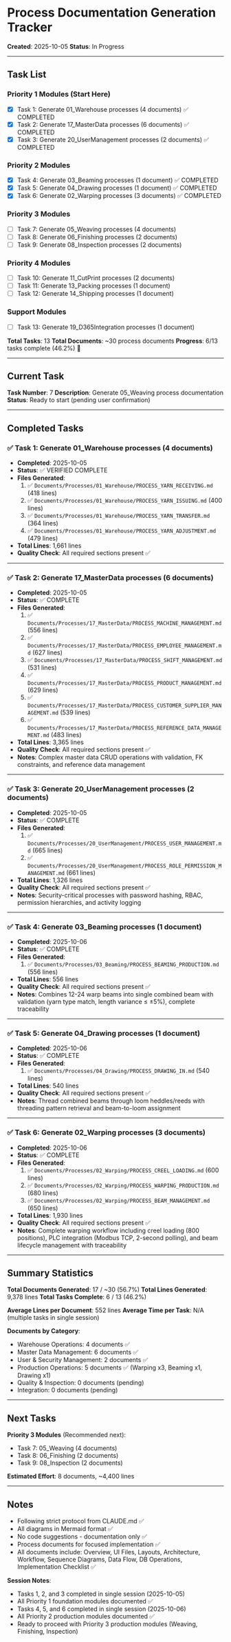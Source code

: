 # Process Documentation Generation Tracker

**Created**: 2025-10-05
**Status**: In Progress

---

## Task List

### Priority 1 Modules (Start Here)
- [x] Task 1: Generate 01_Warehouse processes (4 documents) ✅ COMPLETED
- [x] Task 2: Generate 17_MasterData processes (6 documents) ✅ COMPLETED
- [x] Task 3: Generate 20_UserManagement processes (2 documents) ✅ COMPLETED

### Priority 2 Modules
- [x] Task 4: Generate 03_Beaming processes (1 document) ✅ COMPLETED
- [x] Task 5: Generate 04_Drawing processes (1 document) ✅ COMPLETED
- [x] Task 6: Generate 02_Warping processes (3 documents) ✅ COMPLETED

### Priority 3 Modules
- [ ] Task 7: Generate 05_Weaving processes (4 documents)
- [ ] Task 8: Generate 06_Finishing processes (2 documents)
- [ ] Task 9: Generate 08_Inspection processes (2 documents)

### Priority 4 Modules
- [ ] Task 10: Generate 11_CutPrint processes (2 documents)
- [ ] Task 11: Generate 13_Packing processes (1 document)
- [ ] Task 12: Generate 14_Shipping processes (1 document)

### Support Modules
- [ ] Task 13: Generate 19_D365Integration processes (1 document)

**Total Tasks**: 13
**Total Documents**: ~30 process documents
**Progress**: 6/13 tasks complete (46.2%) 🎯

---

## Current Task

**Task Number**: 7
**Description**: Generate 05_Weaving process documentation
**Status**: Ready to start (pending user confirmation)

---

## Completed Tasks

### ✅ Task 1: Generate 01_Warehouse processes (4 documents)
- **Completed**: 2025-10-05
- **Status**: ✅ VERIFIED COMPLETE
- **Files Generated**:
  1. ✅ `Documents/Processes/01_Warehouse/PROCESS_YARN_RECEIVING.md` (418 lines)
  2. ✅ `Documents/Processes/01_Warehouse/PROCESS_YARN_ISSUING.md` (400 lines)
  3. ✅ `Documents/Processes/01_Warehouse/PROCESS_YARN_TRANSFER.md` (364 lines)
  4. ✅ `Documents/Processes/01_Warehouse/PROCESS_YARN_ADJUSTMENT.md` (479 lines)
- **Total Lines**: 1,661 lines
- **Quality Check**: All required sections present ✅

---

### ✅ Task 2: Generate 17_MasterData processes (6 documents)
- **Completed**: 2025-10-05
- **Status**: ✅ COMPLETE
- **Files Generated**:
  1. ✅ `Documents/Processes/17_MasterData/PROCESS_MACHINE_MANAGEMENT.md` (556 lines)
  2. ✅ `Documents/Processes/17_MasterData/PROCESS_EMPLOYEE_MANAGEMENT.md` (627 lines)
  3. ✅ `Documents/Processes/17_MasterData/PROCESS_SHIFT_MANAGEMENT.md` (531 lines)
  4. ✅ `Documents/Processes/17_MasterData/PROCESS_PRODUCT_MANAGEMENT.md` (629 lines)
  5. ✅ `Documents/Processes/17_MasterData/PROCESS_CUSTOMER_SUPPLIER_MANAGEMENT.md` (539 lines)
  6. ✅ `Documents/Processes/17_MasterData/PROCESS_REFERENCE_DATA_MANAGEMENT.md` (483 lines)
- **Total Lines**: 3,365 lines
- **Quality Check**: All required sections present ✅
- **Notes**: Complex master data CRUD operations with validation, FK constraints, and reference data management

---

### ✅ Task 3: Generate 20_UserManagement processes (2 documents)
- **Completed**: 2025-10-05
- **Status**: ✅ COMPLETE
- **Files Generated**:
  1. ✅ `Documents/Processes/20_UserManagement/PROCESS_USER_MANAGEMENT.md` (665 lines)
  2. ✅ `Documents/Processes/20_UserManagement/PROCESS_ROLE_PERMISSION_MANAGEMENT.md` (661 lines)
- **Total Lines**: 1,326 lines
- **Quality Check**: All required sections present ✅
- **Notes**: Security-critical processes with password hashing, RBAC, permission hierarchies, and activity logging

---

### ✅ Task 4: Generate 03_Beaming processes (1 document)
- **Completed**: 2025-10-06
- **Status**: ✅ COMPLETE
- **Files Generated**:
  1. ✅ `Documents/Processes/03_Beaming/PROCESS_BEAMING_PRODUCTION.md` (556 lines)
- **Total Lines**: 556 lines
- **Quality Check**: All required sections present ✅
- **Notes**: Combines 12-24 warp beams into single combined beam with validation (yarn type match, length variance ≤ ±5%), complete traceability

---

### ✅ Task 5: Generate 04_Drawing processes (1 document)
- **Completed**: 2025-10-06
- **Status**: ✅ COMPLETE
- **Files Generated**:
  1. ✅ `Documents/Processes/04_Drawing/PROCESS_DRAWING_IN.md` (540 lines)
- **Total Lines**: 540 lines
- **Quality Check**: All required sections present ✅
- **Notes**: Thread combined beams through loom heddles/reeds with threading pattern retrieval and beam-to-loom assignment

---

### ✅ Task 6: Generate 02_Warping processes (3 documents)
- **Completed**: 2025-10-06
- **Status**: ✅ COMPLETE
- **Files Generated**:
  1. ✅ `Documents/Processes/02_Warping/PROCESS_CREEL_LOADING.md` (600 lines)
  2. ✅ `Documents/Processes/02_Warping/PROCESS_WARPING_PRODUCTION.md` (680 lines)
  3. ✅ `Documents/Processes/02_Warping/PROCESS_BEAM_MANAGEMENT.md` (650 lines)
- **Total Lines**: 1,930 lines
- **Quality Check**: All required sections present ✅
- **Notes**: Complete warping workflow including creel loading (800 positions), PLC integration (Modbus TCP, 2-second polling), and beam lifecycle management with traceability

---

## Summary Statistics

**Total Documents Generated**: 17 / ~30 (56.7%)
**Total Lines Generated**: 9,378 lines
**Total Tasks Complete**: 6 / 13 (46.2%)

**Average Lines per Document**: 552 lines
**Average Time per Task**: N/A (multiple tasks in single session)

**Documents by Category**:
- Warehouse Operations: 4 documents ✅
- Master Data Management: 6 documents ✅
- User & Security Management: 2 documents ✅
- Production Operations: 5 documents ✅ (Warping x3, Beaming x1, Drawing x1)
- Quality & Inspection: 0 documents (pending)
- Integration: 0 documents (pending)

---

## Next Tasks

**Priority 3 Modules** (Recommended next):
- Task 7: 05_Weaving (4 documents)
- Task 8: 06_Finishing (2 documents)
- Task 9: 08_Inspection (2 documents)

**Estimated Effort**: 8 documents, ~4,400 lines

---

## Notes

- Following strict protocol from CLAUDE.md ✅
- All diagrams in Mermaid format ✅
- No code suggestions - documentation only ✅
- Process documents for focused implementation ✅
- All documents include: Overview, UI Files, Layouts, Architecture, Workflow, Sequence Diagrams, Data Flow, DB Operations, Implementation Checklist ✅

**Session Notes**:
- Tasks 1, 2, and 3 completed in single session (2025-10-05)
- All Priority 1 foundation modules documented ✅
- Tasks 4, 5, and 6 completed in single session (2025-10-06)
- All Priority 2 production modules documented ✅
- Ready to proceed with Priority 3 production modules (Weaving, Finishing, Inspection)
